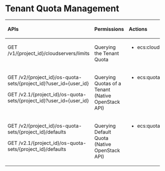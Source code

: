 # Tenant Quota Management<a name="EN-US_TOPIC_0103071517"></a>

<a name="table151682922617"></a>
<table><thead align="left"><tr id="row19171029162611"><th class="cellrowborder" valign="top" width="31.274929827153198%" id="mcps1.1.4.1.1"><p id="p417102942614"><a name="p417102942614"></a><a name="p417102942614"></a>APIs</p>
</th>
<th class="cellrowborder" valign="top" width="34.052297237405824%" id="mcps1.1.4.1.2"><p id="p10605125713535"><a name="p10605125713535"></a><a name="p10605125713535"></a>Permissions</p>
</th>
<th class="cellrowborder" valign="top" width="34.672772935440975%" id="mcps1.1.4.1.3"><p id="p14177299263"><a name="p14177299263"></a><a name="p14177299263"></a>Actions</p>
</th>
</tr>
</thead>
<tbody><tr id="row67071724254"><td class="cellrowborder" valign="top" width="31.274929827153198%" headers="mcps1.1.4.1.1 "><p id="p159161514254"><a name="p159161514254"></a><a name="p159161514254"></a>GET /v1/{project_id}/cloudservers/limits</p>
</td>
<td class="cellrowborder" valign="top" width="34.052297237405824%" headers="mcps1.1.4.1.2 "><p id="p5916450254"><a name="p5916450254"></a><a name="p5916450254"></a>Querying the Tenant Quota</p>
</td>
<td class="cellrowborder" valign="top" width="34.672772935440975%" headers="mcps1.1.4.1.3 "><a name="ul7916155102513"></a><a name="ul7916155102513"></a><ul id="ul7916155102513"><li>ecs:cloudServerQuotas:get</li></ul>
</td>
</tr>
<tr id="row4171029192612"><td class="cellrowborder" valign="top" width="31.274929827153198%" headers="mcps1.1.4.1.1 "><p id="p6985345192613"><a name="p6985345192613"></a><a name="p6985345192613"></a>GET /v2/{project_id}/os-quota-sets/{project_id}?user_id={user_id}</p>
<p id="p16953157123914"><a name="p16953157123914"></a><a name="p16953157123914"></a>GET /v2.1/{project_id}/os-quota-sets/{project_id}?user_id={user_id}</p>
</td>
<td class="cellrowborder" valign="top" width="34.052297237405824%" headers="mcps1.1.4.1.2 "><p id="p1171215418449"><a name="p1171215418449"></a><a name="p1171215418449"></a>Querying Quotas of a Tenant (Native OpenStack API)</p>
</td>
<td class="cellrowborder" valign="top" width="34.672772935440975%" headers="mcps1.1.4.1.3 "><a name="ul3985154519264"></a><a name="ul3985154519264"></a><ul id="ul3985154519264"><li>ecs:quotas:get</li></ul>
</td>
</tr>
<tr id="row8177294260"><td class="cellrowborder" valign="top" width="31.274929827153198%" headers="mcps1.1.4.1.1 "><p id="p14985445102614"><a name="p14985445102614"></a><a name="p14985445102614"></a>GET /v2/{project_id}/os-quota-sets/{project_id}/defaults</p>
<p id="p1233141273910"><a name="p1233141273910"></a><a name="p1233141273910"></a>GET /v2.1/{project_id}/os-quota-sets/{project_id}/defaults</p>
</td>
<td class="cellrowborder" valign="top" width="34.052297237405824%" headers="mcps1.1.4.1.2 "><p id="p971212424418"><a name="p971212424418"></a><a name="p971212424418"></a>Querying Default Quota (Native OpenStack API)</p>
</td>
<td class="cellrowborder" valign="top" width="34.672772935440975%" headers="mcps1.1.4.1.3 "><a name="ul7985104532610"></a><a name="ul7985104532610"></a><ul id="ul7985104532610"><li>ecs:quotas:get</li></ul>
</td>
</tr>
</tbody>
</table>

